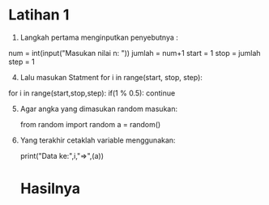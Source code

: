 # Latihan 1

1. Langkah pertama menginputkan penyebutnya :

num = int(input("Masukan nilai n: "))
jumlah = num+1
start = 1
stop = jumlah
step = 1

4. Lalu masukan Statment for i in range(start, stop, step):

for i in range(start,stop,step):
    if(1 % 0.5):
        continue
        
5. Agar angka yang dimasukan random masukan:

    from random import random
    a = random()

6. Yang terakhir cetaklah variable menggunakan:

    print("Data ke:",i,"=>",(a))
    
    # Hasilnya
